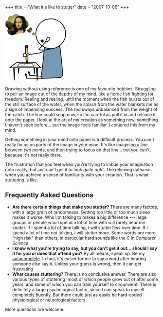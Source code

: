 +++
title = "What it's like to stutter"
date = "2007-10-06"
+++

![image](drawing.png)

Drawing without using reference is one of my favourite hobbies. Struggling to pull an image out of the depths of my mind, like a fierce fish fighting for freedom. Reeling and reeling, until the moment when the fish bursts out of the still surface of the water, when the splash from the water blankets me as a sign of impending success. The rod sways unbalanced from the weight of the catch. The line could snap now, so I'm careful as pull it in and release it onto the paper. I look at the art of my creation as something new, something I haven't seen before... but the image feels familiar. I conjured this from my mind.

Getting something in your mind onto paper is a difficult process. You can't really focus on parts of the image in your mind. It's like imagining a line between two points, and then trying to focus on that line... but you can't, because it's not really there.

The frustration that you feel when you're trying to imbue your imagination onto reality, but just can't get it to look *quite right*. The relieving catharsis when you achieve a sense of familiarity with your creation. That is what stuttering is like.

## Frequently Asked Questions

-   **Are there certain things that make you stutter?**
    There are many factors, with a large grain of randomness. Getting too little or too much sleep makes it worse. Who I'm talking to makes a big difference --- large groups or people who I spend a lot of time with will rarely hear me stutter. If I spend a lot of time talking, I will stutter less over time. If I spend a lot of time not talking, I will stutter more. Some words are more "high risk" than others, in particular hard sounds like the C in *Computer Science*.
-   **I know what you're trying to say, but you can't get it out... should I say it for you or does that offend you?**
    By all means, speak up. Be my [autocomplete](http://web.archive.org/web/20100612205138/http://en.wikipedia.org/wiki/Autocomplete). In fact, it's easier for me to say a word after hearing someone else say it. Unless your guess is wrong, then it can get frustrating.
-   **What causes stuttering?**
    There is no conclusive answer. There are also various types of stuttering, most of which people grow out of after some years, and some of which you can train yourself to circumvent. There is definitely a large psychological factor, since I can speak to myself completely fluently. But there could just as easily be hard-coded physiological or neurological factors.

More questions are welcome.
